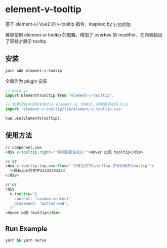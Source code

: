 # element-v-tooltip

基于 element-ui Vue2 的 v-tooltip 指令，inspired by [v-tooltip](https://github.com/Akryum/v-tooltip.git)

兼容使用 element-ui tooltip 的配置。增加了 overfow 的 modifier，在内容超出了容器才展示 tooltip

## 安装

```bash
yarn add element-v-tootip
```

全局作为 plugin 安装

```javascript
// main.js
import ElementVTooltip from "element-v-tooltip";

// 如果项目中没有全局引入 element-ui 的样式，则需要手动引入css 
import 'element-v-tooltip/lib/element-v-tooltip.css'

Vue.use(ElementVTooltip);
```

## 使用方法

```html
// component.vue
<div v-tooltip.right="'苟利国家生死以'">Hover 出现 tooltip</div>

// or
<div v-tooltip.top.overflow="'只有当文字overflow 才会出现的tooltip'">
  一段有点长的文字23333333333
</div>

// or
<div
  v-tooltip="{
    content: 'random content',
    placement: 'bottom-end',
  }"
>Hover 出现 tooltip</div>
```

## Run Example

```bash
yarn && yarn serve
```
